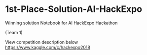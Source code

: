 # 1st-Place-Solution-AI-HackExpo
Winning solution Notebook for AI HackExpo Hackathon 

(Team 1)


View competition description below
https://www.kaggle.com/c/hackexpo2018
